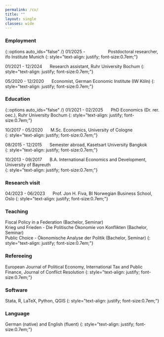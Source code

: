 ```yaml
---
permalink: /cv/
title: ""
layout: single
classes: wide
---
```


### Employment
{::options auto_ids="false" /}
01/2025 - &ensp;&ensp;&emsp;&emsp;&emsp;&ensp;&ensp;Postdoctoral researcher, ifo Institute Munich 
{: style="text-align: justify; font-size:0.7em;"}

01/2021 - 12/2024 &ensp;&ensp;&ensp;Research assistant, Ruhr University Bochum 
{: style="text-align: justify; font-size:0.7em;"}

05/2020 - 12/2020 &ensp;&ensp;&ensp;Economist, German Economic Institute (IW Köln)
{: style="text-align: justify; font-size:0.7em;"}

### Education
{::options auto_ids="false" /}
01/2021 - 02/2025 &ensp;&ensp;&ensp;PhD Economics (Dr. rer. oec.), Ruhr University Bochum 
{: style="text-align: justify; font-size:0.7em;"}

10/2017 - 05/2020 &ensp;&ensp;&ensp;M.Sc. Economics, University of Cologne   
{: style="text-align: justify; font-size:0.7em;"}

08/2015 - 12/2015 &ensp;&ensp;&ensp;Semester abroad, Kasetsart University Bangkok  
{: style="text-align: justify; font-size:0.7em;"}

10/2013 - 09/2017 &ensp;&ensp;&ensp;B.A. International Economics and Development, University of Bayreuth  
{: style="text-align: justify; font-size:0.7em;"}

### Research visit
04/2023 - 06/2023 &ensp;&ensp;&ensp;Prof. Jon H. Fiva, BI Norwegian Business School, Oslo
{: style="text-align: justify; font-size:0.7em;"}

### Teaching
Fiscal Policy in a Federation (Bachelor, Seminar)  
Krieg und Frieden - Die Politische Ökonomie von Konflikten (Bachelor, Seminar)  
Public Choice - Ökonomische Analyse der Politik (Bachelor, Seminar)
{: style="text-align: justify; font-size:0.7em;"}

### Refereeing
European Journal of Political Economy, International Tax and Public Finance, Journal of Conflict Resolution
{: style="text-align: justify; font-size:0.7em;"}

### Software 
Stata, R, LaTeX, Python, QGIS
{: style="text-align: justify; font-size:0.7em;"}

### Language
German (native) and English (fluent)
{: style="text-align: justify; font-size:0.7em;"}
